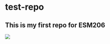 # test-repo
## This is my first repo for ESM206
![](https://octodex.github.com/images/mona-lovelace.jpg)
